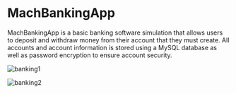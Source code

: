 # MachBankingApp

MachBankingApp is a basic banking software simulation that allows users to deposit and withdraw money from their account that they must create.
All accounts and account information is stored using a MySQL database as well as password encryption to ensure account security.

![banking1](https://github.com/Clark715/MachBankingApp/assets/87037638/b02e7350-7847-4bd1-8420-304a3c66171e)

![banking2](https://github.com/Clark715/MachBankingApp/assets/87037638/32b1d2cf-8e1d-48fd-a890-8ef55cdfadaf)
